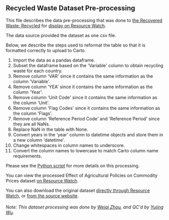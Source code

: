 ## Recycled Waste Dataset Pre-processing
This file describes the data pre-processing that was done to [the Recovered Waste: Recycled](https://stats.oecd.org/Index.aspx?DataSetCode=MUNW) for [display on Resource Watch](https://resourcewatch.org/data/explore/46e7870a-5590-42c7-bf5b-56c7def7399b).

The data source provided the dataset as one csv file. 

Below, we describe the steps used to reformat the table so that it is formatted correctly to upload to Carto.

1. Import the data as a pandas dataframe.
2. Subset the dataframe based on the 'Variable' column to obtain recycling waste for each country.
3. Remove column 'VAR' since it contains the same information as the column 'Variable'.
4. Remove column 'YEA' since it contains the same information as the column 'Year'.
5. Remove column 'Unit Code' since it contains the same information as the column 'Unit'.
6. Remove column 'Flag Codes' since it contains the same information as the column 'Flags'.
7. Remove column 'Reference Period Code' and 'Reference Period' since they are all NaNs.
8. Replace NaN in the table with None.
9. Convert years in the 'year' column to datetime objects and store them in a new column 'datetime'.
10. Change whitespaces in column names to underscore.
11. Convert the column names to lowercase to match Carto column name requirements.

Please see the [Python script](https://github.com/resource-watch/data-pre-processing/blob/master/com_015_rw1_recycling_rates/com_015_rw1_recycling_rates_processing.py) for more details on this processing.

You can view the processed Effect of Agricultural Policies on Commodity Prices dataset [on Resource Watch](https://resourcewatch.org/data/explore/46e7870a-5590-42c7-bf5b-56c7def7399b).

You can also download the original dataset [directly through Resource Watch](https://wri-public-data.s3.amazonaws.com/resourcewatch/com_015_rw1_recycling_rates.zip), or [from the source website](https://stats.oecd.org/Index.aspx?DataSetCode=MUNW).

###### Note: This dataset processing was done by [Weiqi Zhou](https://www.wri.org/profile/weiqi-zhou), and QC'd by [Yujing Wu](https://www.wri.org/profile/yujing-wu).
